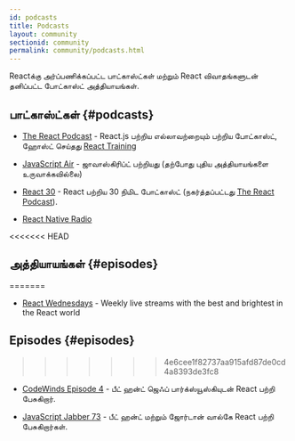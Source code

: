 ```yaml
---
id: podcasts
title: Podcasts
layout: community
sectionid: community
permalink: community/podcasts.html
---
```


Reactக்கு அர்ப்பணிக்கப்பட்ட பாட்காஸ்ட்கள் மற்றும் React விவாதங்களுடன் தனிப்பட்ட போட்காஸ்ட் அத்தியாயங்கள்.

## பாட்காஸ்ட்கள் {#podcasts}

- [The React Podcast](https://reactpodcast.simplecast.fm/) - React.js பற்றிய எல்லாவற்றையும் பற்றிய போட்காஸ்ட், ஹோஸ்ட் செய்தது [React Training](https://reacttraining.com)

- [JavaScript Air](https://javascriptair.com/) - ஜாவாஸ்கிரிப்ட் பற்றியது (தற்போது புதிய அத்தியாயங்களை உருவாக்கவில்லை)

- [React 30](https://react30.com/) - React பற்றிய 30 நிமிட போட்காஸ்ட் (நகர்த்தப்பட்டது [The React Podcast](https://reactpodcast.simplecast.fm/)).

- [React Native Radio](https://devchat.tv/react-native-radio)

<<<<<<< HEAD
## அத்தியாயங்கள் {#episodes}
=======
- [React Wednesdays](https://www.telerik.com/react-wednesdays) - Weekly live streams with the best and brightest in the React world

## Episodes {#episodes}
>>>>>>> 4e6cee1f82737aa915afd87de0cd4a8393de3fc8

- [CodeWinds Episode 4](https://codewinds.com/podcast/004.html) - பீட் ஹன்ட் ஜெஃப் பார்க்ஸ்யூஸ்கியுடன் React பற்றி பேசுகிறார்.


- [JavaScript Jabber 73](https://devchat.tv/js-jabber/073-jsj-react-with-pete-hunt-and-jordan-walke) - பீட் ஹன்ட் மற்றும் ஜோர்டான் வால்கே React பற்றி பேசுகிறார்கள்.
